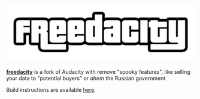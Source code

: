 ![freedacity](https://github.com/KokosTech/freedacity/blob/master/assets/freedacity.png) 
=========================

[**freedacity**](https://github.com/KokosTech/freedacity) is a fork of Audacity with remove "spooky features", like selling your data to "potential buyers" or *ahem* the Russian government 

Build instructions are available [here](BUILDING.md).

